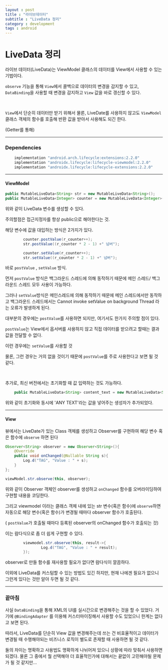 ```yaml
---
layout : post
title : "라이브데이터"
subtitle : "LiveData 정리"
category : development
tags : android
---
```


# LiveData 정리

라이브 데이터(LiveData)는 ViewModel 클래스의 데이터를 View에서 사용할 수 있는 기법이다.

`observe` 기능을 통해 `View`에서 콜백으로 데이터의 변경을 감지할 수 있고, `DataBinding`을 사용할 때 변경을 감지하고 `View` 값을 바로 갱신할 수 있다.

<br>

`View`에서 단순히 데이터만 받기 위해서 물론, LiveDate를 사용하지 않고도 `ViewModel` 클래스 객체의 함수를 호출해 반환 값을 받아서 사용해도 되긴 한다. 

(Getter를 통해)



---

### Dependencies

```java
    implementation "android.arch.lifecycle:extensions:2.2.0"
    implementation "androidx.lifecycle:lifecycle-viewmodel:2.2.0"
    implementation "androidx.lifecycle:lifecycle-extensions:2.2.0"
```





---

#### ViewModel

```java
public MutableLiveData<String> str = new MutableLiveData<String>();
public MutableLiveData<Integer> counter = new MutableLiveData<Integer>();
```

위와 같이 LiveData 변수를 생성할 수 있다.

주의할점은 접근지정자를 항상 public으로 해야한다는 것.



해당 변수에 값을 대입하는 방식은 2가지가 있다.

```java
        counter.postValue(r_counter++);
        str.postValue((r_counter * 2 - 1) +" 넘버");

        counter.setValue(r_counter++);
        str.setValue((r_counter * 2 - 1) +" 넘버");
```

바로 `postValue` , `setValue` 방식.



먼저 `postValue` 방식은 백그라운드 스레드에 의해 동작하기 때문에 메인 스레드/ 백그라운드 스레드 모두 사용이 가능하다.

그러나 `setValue`방식은 메인스레드에 의해 동작하기 때문에 메인 스레드에서만 동작하고 백그라운드 스레드에서는 Cannot invoke setValue on background Thread 라는 오류가 발생하게 된다.



대부분의 경우에는 `postValue`를 사용하면 되지만, 여기서도 한가지 주의할 점이 있다.

`postValue`는 View에서 옵서버를 사용하지 않고 직접 데이터를 받으려고 할때는 결과값을 전달할 수 없다.

이런 경우에는 `setValue`를 사용할 것 



물론, 그런 경우는 거의 없을 것이기 때문에 `postValue`를 주로 사용한다고 보면 될 것 같다.



<br>

추가로,  최신 버전에서는 초기화할 때 값 입력하는 것도 가능하다.

```java
    public MutableLiveData<String> content_text = new MutableLiveData<String>("ANY TEXT");
```

위와 같이 초기화와 동시에 'ANY TEXT'라는 값을 넣어주는 생성자가 추가되었다.



---

#### View

뷰에서는 LiveDate가 있는 Class 객체를 생성하고 Observer를 구현하여 해당 변수 혹은 함수에 `observe` 하면 된다



```java
Observer<String> observer = new Observer<String>(){
    @Override
    public void onChanged(@Nullable String s){
        Log.d("TAG", "Value : " + s);
    }
};

viewModel.str.observe(this, observer);
```

위와 같이 Observer 객체인 observer를 생성하고 `onChanged` 함수를 오버라이딩하여 구현할 내용을 코딩한다.

그리고 viewmodel 이라는 클래스 객체 내에 있는 str 변수(혹은 함수)에 `observe`하면 자동으로 해당 변수(혹은 함수)가 변경될 때마다 observer 함수가 호출된다.

( `postValue`가 호출될 때마다 등록된 observer의 onChanged 함수가 호출되는 것)



이는 람다식으로 좀 더 쉽게 구현할 수 있다.

```java
        viewmodel.str.observe(this, result->{
				Log.d("TAG", "Value : " + result);
        });
```



observer로 만들 함수를 재사용할 필요가 없다면 람다식이 깔끔하다.

이외에 LiveData를 커스텀할 수 있는 방법도 있긴 하지만, 현재 나에겐 필요가 없으니 그런게 있다는 것만 알아 두면 될 것 같다.



---

### 끝마침

사실 `DataBinding`을 통해 XML의 UI를 실시간으로 변경해주는 것을 할 수 있었다. 거기에 `@BindingAdapter` 를 이용해 커스터마이징해서 사용할 수도 있었으니 한계는 없다고 보면 된다.

따라서, LiveData를 단순히 View 값을 변경해주는데 쓰는 건 비효율적이고 데이터가 변경될 때 수행해야되는 비즈니스 로직이 별도로 존재할 때 사용하면 될 것 같다.



둘의 차이는 명확하고 사용법도 명확하게 나뉘어져 있으니 상황에 따라 맞춰서 사용하면 되겠다. 물론 그 중에서 뭘 선택해야 더 효율적인가에 대해서는 끝없이 고민해야될 문제가 될 것 같지만...